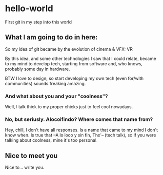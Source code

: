 # hello-world
First git in my step into this world

## What I am going to do in here:
So my idea of git became by the evolution of cinema & VFX: VR

By this idea, and some other technologies I saw that I could relate, became to my mind to develop tech, starting from software and, who knows, probably some day in hardware.

BTW I love to design, so start developing my own tech (even for/with communities) sounds freaking amazing. 

### And what about you and your "coolness"?
Well, I talk thick to my proper chicks just to feel cool nowadays. 

### No, but seriusly. Alocoifindo? Where comes that name from?
Hey, chill, I don't have all responses. Is a name that came to my mind I don't know when. Is true that –A lo loco y sin fin, Tho'– (tech talk), so if you were talking about coolness, mine it's too personal.

## Nice to meet you
Nice to... write you.
